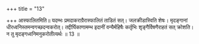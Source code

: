 +++
title = "13"

+++
आस्फालितमिति॥ यदम्भः प्रमदाकराग्रैरास्फालितं ताडितं सत्। जलक्रीडास्विति शेषः। मृदङ्गानां धीरध्वनिस्तमन्वगच्छदन्वकरोत्। तद्दीर्घिकाणामम्भ इदानीं वन्यैर्महिषैः कर्तृभिः शृङ्गैर्विषणैराहतं सत् क्रोशति। न तु मृदङ्गध्वनिमनुकरोतीत्यर्थः ॥ 13 ॥
